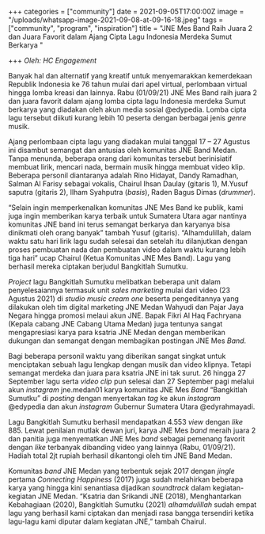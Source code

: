 +++
categories = ["community"]
date = 2021-09-05T17:00:00Z
image = "/uploads/whatsapp-image-2021-09-08-at-09-16-18.jpeg"
tags = ["community", "program", "inspiration"]
title = "JNE Mes Band Raih Juara 2 dan Juara Favorit dalam Ajang Cipta Lagu Indonesia Merdeka Sumut Berkarya "

+++
_Oleh: HC Engagement_

Banyak hal dan alternatif yang kreatif untuk menyemarakkan kemerdekaan Republik Indonesia ke 76 tahun mulai dari apel virtual, perlombaan virtual hingga lomba kreasi dan lainnya. Rabu (01/09/21) JNE Mes Band raih juara 2 dan juara favorit dalam ajang lomba cipta lagu Indonesia merdeka Sumut berkarya yang diadakan oleh akun media sosial @edypedia. Lomba cipta lagu tersebut diikuti kurang lebih 10 peserta dengan berbagai jenis _genre_ musik.

Ajang perlombaan cipta lagu yang diadakan mulai tanggal 17 – 27 Agustus ini disambut semangat dan antusias oleh komunitas JNE Band Medan. Tanpa menunda, beberapa orang dari komunitas tersebut berinisiatif membuat lirik, mencari nada, bermain musik hingga membuat video klip. Beberapa personil diantaranya adalah Rino Hidayat, Dandy Ramadhan, Salman Al Farisy sebagai vokalis, Chairul Ihsan Daulay (gitaris 1), M.Yusuf saputra (gitaris 2), Ilham Syahputra (_basis_), Raden Bagus Dimas (_drummer_).

“Selain ingin memperkenalkan komunitas JNE Mes Band ke publik, kami juga ingin memberikan karya terbaik untuk Sumatera Utara agar nantinya komunitas JNE band ini terus semangat berkarya dan karyanya bisa dinikmati oleh orang banyak” tambah Yusuf (gitaris). “Alhamdulillah, dalam waktu satu hari lirik lagu sudah selesai dan setelah itu dilanjutkan dengan proses pembuatan nada dan pembuatan video dalam waktu kurang lebih tiga hari” ucap Chairul (Ketua Komunitas JNE Mes Band). Lagu yang berhasil mereka ciptakan berjudul Bangkitlah Sumutku.

_Project_ lagu Bangkitlah Sumutku melibatkan beberapa unit dalam penyelesaiannya termasuk unit _sales marketing_ mulai dari video (23 Agustus 2021) di _studio music cream one_ beserta pengeditannya yang dilakukan oleh tim digital marketing JNE Medan Wahyudi dan Pajar Jaya Negara hingga promosi melaui akun JNE. Bapak Fikri Al Haq Fachryana (Kepala cabang JNE Cabang Utama Medan) juga tentunya sangat mengapresiasi karya para ksatria JNE Medan dengan memberikan dukungan dan semangat dengan membagikan postingan JNE Mes _Band_.

Bagi beberapa personil waktu yang diberikan sangat singkat untuk menciptakan sebuah lagu lengkap dengan musik dan video klipnya. Tetapi semangat merdeka dan juara para ksatria JNE ini tak surut. 26 hingga 27 September lagu serta _video clip_ pun selesai dan 27 September pagi melalui akun _instagram_ jne.medan01 karya komunitas JNE Mes _Band_ “Bangkitlah Sumutku” di _posting_ dengan menyertakan _tag_ ke akun _instagram_ @edypedia dan akun _instagram_ Gubernur Sumatera Utara @edyrahmayadi.

Lagu Bangkitlah Sumutku berhasil mendapatkan 4.553 _view_ dengan _like_ 885. Lewat penilaian mutlak dewan juri, karya JNE Mes _band_ meraih juara 2 dan panitia juga menyematkan JNE Mes _band_ sebagai pemenang favorit dengan _like_ terbanyak dibanding video yang lainnya (Rabu, 01/09/21). Hadiah total 2jt rupiah berhasil dikantongi oleh tim JNE Band Medan.

Komunitas _band_ JNE Medan yang terbentuk sejak 2017 dengan _jingle_ pertama _Connecting Happiness_ (2017) juga sudah melahirkan beberapa karya yang hingga kini senantiasa dijadikan _soundtrack_ dalam kegiatan-kegiatan JNE Medan. “Ksatria dan Srikandi JNE (2018), Menghantarkan Kebahagiaan (2020), Bangkitlah Sumutku (2021) _alhamdulillah_ sudah empat lagu yang berhasil kami ciptakan dan menjadi rasa bangga tersendiri ketika lagu-lagu kami diputar dalam kegiatan JNE,” tambah Chairul.